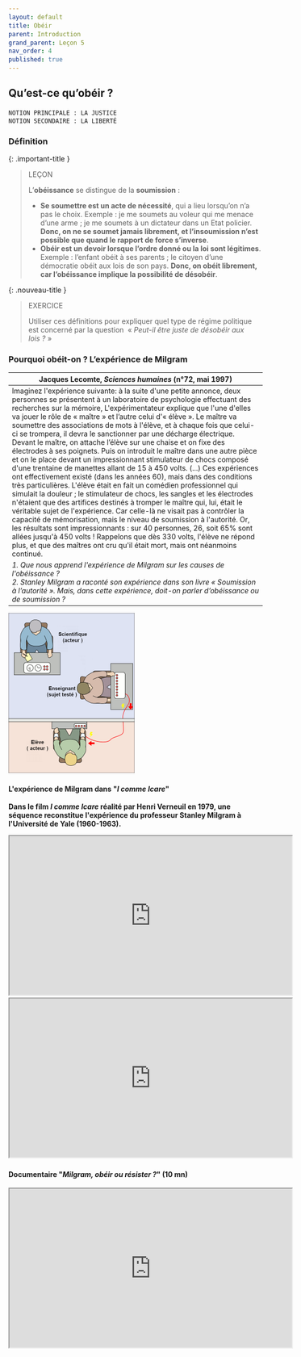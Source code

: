 ```yaml
---
layout: default
title: Obéir
parent: Introduction
grand_parent: Leçon 5
nav_order: 4
published: true
---
```


## Qu’est-ce qu’obéir ?

```
NOTION PRINCIPALE : LA JUSTICE
NOTION SECONDAIRE : LA LIBERTÉ
```

### Définition

{: .important-title }
> LEÇON
> 
> L’**obéissance** se distingue de la **soumission** : 
> - **Se soumettre est un acte de nécessité**, qui a lieu lorsqu’on n’a pas le choix. Exemple : je me soumets au voleur qui me menace d’une arme ; je me soumets à un dictateur dans un Etat policier. **Donc, on ne se soumet jamais librement, et l’insoumission n’est possible que quand le rapport de force s’inverse**.
> - **Obéir est un devoir lorsque l’ordre donné ou la loi sont légitimes**. Exemple : l’enfant obéit à ses parents ; le citoyen d’une démocratie obéit aux lois de son pays. **Donc, on obéit librement, car l’obéissance implique la possibilité de désobéir**.

{: .nouveau-title }
> EXERCICE
> 
> Utiliser ces définitions pour expliquer quel type de régime politique est concerné par la question  « *Peut-il être juste de désobéir aux lois ?* »

### Pourquoi obéit-on ? L’expérience de Milgram

| Jacques Lecomte, *Sciences humaines* (n°72, mai 1997)  |
| ----------------------------------------------- |
| Imaginez l'expérience suivante: à la suite d'une petite annonce, deux personnes se présentent à un laboratoire de psychologie effectuant des recherches sur la mémoire, L'expérimentateur explique que l'une d'elles va jouer le rôle de « maître » et l’autre celui d'« élève ». Le maître va soumettre des associations de mots à l'élève, et à chaque fois que celui-ci se trompera, il devra le sanctionner par une décharge électrique. Devant le maître, on attache l’élève sur une chaise et on fixe des électrodes à ses poignets. Puis on introduit le maître dans une autre pièce et on le place devant un impressionnant stimulateur de chocs composé d'une trentaine de manettes allant de 15 à 450 volts. (...) Ces expériences ont effectivement existé (dans les années 60), mais dans des conditions très particulières. L'élève était en fait un comédien professionnel qui simulait la douleur ; le stimulateur de chocs, les sangles et les électrodes n'étaient que des artifices destinés à tromper le maître qui, lui, était le véritable sujet de l'expérience. Car celle-là ne visait pas à contrôler la capacité de mémorisation, mais le niveau de soumission à l'autorité. Or, les résultats sont impressionnants : sur 40 personnes, 26, soit 65% sont allées jusqu'à 450 volts ! Rappelons que dès 330 volts, l'élève ne répond plus, et que des maîtres ont cru qu'il était mort, mais ont néanmoins continué. |
| *1. Que nous apprend l'expérience de Milgram sur les causes de l'obéissance ?<br>2. Stanley Milgram a raconté son expérience dans son livre « Soumission à l’autorité ». Mais, dans cette expérience, doit-on parler d’obéissance ou de soumission ?*    |


<a href="../../assets/img/milgram.png" target="_blank"><img src="../../assets/img/milgram.png" style="zoom:50%;" /></a>

#### L'expérience de Milgram dans "*I comme Icare*"

**Dans le film *I comme Icare* réalité par Henri Verneuil en 1979, une séquence reconstitue l'expérience du professeur Stanley Milgram à l'Université de Yale (1960-1963).**   

<iframe src="https://drive.google.com/file/d/1Rf8LmYPcOFU2G2vLp2ud1rbhanfGP9cR/preview" width="560" height="315" allow="autoplay"></iframe>

<iframe src="https://drive.google.com/file/d/1og6Noj9Tdz_5JLus1A9vqozkmVtXYNH5/preview" width="560" height="315" allow="autoplay"></iframe>

#### Documentaire "*Milgram, obéir ou résister ?*" (10 mn)

<iframe src="https://drive.google.com/file/d/1OY9p7cm1GY5JFM_xdrwpAujXIFluPHgQ/preview" width="560" height="315" allow="autoplay"></iframe>
